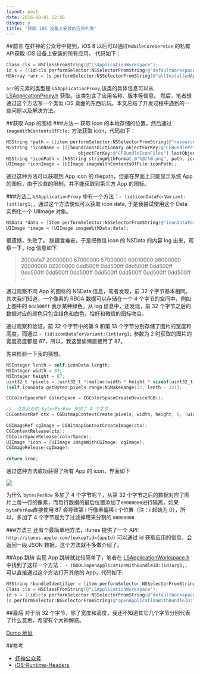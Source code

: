 ```yaml
---
layout: post
date: 2016-08-01 12:56
disqus: y
title: '获取 iOS 设备上安装的应用列表'
---
```


##前言
  在虾神的公众号中提到，iOS 8 以后可以通过`MobileCoreService` 的私有 API获取 iOS 设备上安装的所有应用。
代码如下：
  
  ```objectivec
Class cls = NSClassFromString(@"LSApplicationWorkspace");
id s = [(id)cls performSelector:NSSelectorFromString(@"defaultWorkspace")];
NSArray *arr = [s performSelector:NSSelectorFromString(@"allInstalledApplications")];
  ```  
`arr`的元素的类型是 `LSApplicationProxy`,该类的具体信息可以从 [LSApplicationProxy.h](https://github.com/nst/iOS-Runtime-Headers/blob/master/Frameworks/MobileCoreServices.framework/LSApplicationProxy.h) 获取。该类包含了应用名称、版本等信息。
然后，笔者想通过这个方法写一个类似 iOS 桌面的东西玩玩。本文总结了开发过程中遇到的一些问题以及解决方法。

##获取 App 的图标
###方法一
获取 icon 的本地存储的位置，然后通过 `imageWithContentsOfFile:` 方法获取 icon，代码如下：

```objectivec
NSString *path = [[item performSelector:NSSelectorFromString(@"resourcesDirectoryURL")] path];
NSString *iconName = [[[boundIconsDictionary objectForKey:@"CFBundlePrimaryIcon"]
                           objectForKey:@"CFBundleIconFiles"] lastObject];
NSString *iconPath = [NSString stringWithFormat:@"%@/%@.png", path, iconName];
UIImage *iconImage = [UIImage imageWithContentsOfFile:iconPath];
```
通过这种方法可以获取到 App icon 的 filepath，但是在界面上只能显示系统 App 的图标，由于沙盒的限制，并不能获取到第三方 App 的图标。

###方法二
`LSApplicationProxy` 中有一个方法：`- (id)iconDataForVariant:(int)arg1;`，通过这个方法貌似可以获取 icon data, 于是我尝试使用这个 Data 实例化一个 UIImage 对象。

```objectivec
NSData *data = [item performSelector:NSSelectorFromString(@"iconDataForVariant:") withObject:@(2)];
UIImage *image = [UIImage imageWithData:data];
```
很遗憾，失败了。
朕寝食难安。于是把微信 icon 的 NSData 的内容 log 出来，观察一下，log 信息如下
>2000afa7 20000000 57000000 57000000 60010000 08000000 20000000 02200000 0dd500ff 0dd500ff 0dd500ff 0dd500ff 0dd500ff 0dd500ff 0dd500ff 0dd500ff 0dd500ff 0dd500ff 0dd500ff ···

通过观察不同 App 的图标的 NSData 信息，笔者发现，前 32 个字节基本相同。其次我们知道，一个像素的 RBGA 数据可以存储在一个 4 个字节的空间中，例如上图中的 `0dd500ff` 表示某种绿色。从 log 信息中，还发现，前 32 个字节之后的数据对应的颜色只包含绿色和白色，恰好和微信的图标吻合。

通过观察和验证，前 32 个字节中的第 9 和第 13 个字节分别存储了图片的宽度和高度，而通过 `- (id)iconDataForVariant:(int)arg1;` 参数为 2 时获取的图片的宽度高度都是 87，所以，我这里偷懒直接用了 87。

先来检验一下我的猜想。

```objectivec
NSInteger lenth = self.iconData.length;
NSInteger width = 87;
NSInteger height = 87;
uint32_t *pixels = (uint32_t *)malloc(width * height * sizeof(uint32_t));
[self.iconData getBytes:pixels range:NSMakeRange(32, lenth - 32)];

CGColorSpaceRef colorSpace = CGColorSpaceCreateDeviceRGB();

//  注意此处的 bytesPerRow 多加了 4 个字节
CGContextRef ctx = CGBitmapContextCreate(pixels, width, height, 8, (width + 1) * sizeof(uint32_t), colorSpace, kCGBitmapByteOrder32Little | kCGImageAlphaPremultipliedFirst);
    
CGImageRef cgImage = CGBitmapContextCreateImage(ctx);
CGContextRelease(ctx);
CGColorSpaceRelease(colorSpace);
UIImage *icon = [UIImage imageWithCGImage: cgImage];
CGImageRelease(cgImage);
    
return icon;
```
通过这种方法成功获得了所有 App 的 icon，界面如下

![](http://obb77efas.bkt.clouddn.com/IMG_1115.PNG?imageView2/2/w/300)

为什么 `bytesPerRow` 多加了 4 个字节呢？，从第 32 个字节之后的数据对应了图片上每一行的像素，而每行数据的最后位置添加了`00000000`进行隔离，如果`bytePerRow`直接使用 87 会导致第 i 行像素偏移 i 个位置（注：i 起始为 0），所以，多加了 4 个字节是为了过滤掉用来分割的 `00000000`

###方法三
还有个最简单地方法，itunes 提供了一个 API: `http://itunes.apple.com/lookup?id={appId}` 可以通过 id 获取应用的信息，会返回一段 JSON 数据，这个方法就不多做介绍了。

##App 跳转
实现 App 跳转就比较简单了，笔者在 [LSApplicationWorkspace.h](https://github.com/nst/iOS-Runtime-Headers/blob/master/Frameworks/MobileCoreServices.framework/LSApplicationWorkspace.h)  中找到了这样一个方法：
`- (BOOL)openApplicationWithBundleID:(id)arg1;`，可以直接通过这个方法打开其他的 App，代码如下:

```objectivec
NSString *bundleIdentifier = [item performSelector:NSSelectorFromString(@"bundleIdentifier")];
Class cls = NSClassFromString(@"LSApplicationWorkspace");
id s = [(id)cls performSelector:NSSelectorFromString(@"defaultWorkspace")];
[s performSelector:NSSelectorFromString(@"openApplicationWithBundleID:") withObject:bundleIdentifier];
``` 

##最后
对于前 32 个字节，除了宽度和高度，我还不知道其它几个字节分别代表了什么意思，希望有个大神解惑。

[Demo 地址](https://github.com/octree/SpringboardDemo)

##参考
- [虾神公众号](http://mp.weixin.qq.com/s?__biz=MzIwMTYzMzcwOQ==&mid=2650948457&idx=1&sn=9b1f3e0c405b7621a6b3b7c8419a2695&scene=4#wechat_redirect)
- [iOS-Runtime-Headers](https://github.com/nst/iOS-Runtime-Headers)
